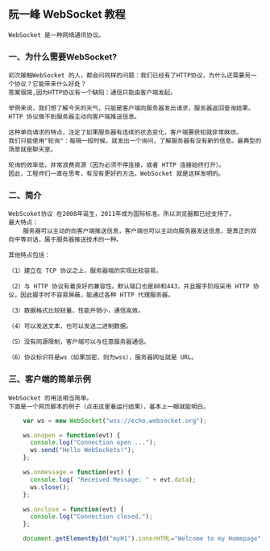 ## 阮一峰 WebSocket 教程
    WebSocket 是一种网络通讯协议。
### 一、为什么需要WebSocket?
    初次接触WebSocket 的人，都会问同样的问题：我们已经有了HTTP协议，为什么还需要另一个协议？它能带来什么好处？
    答案很简,因为HTTP协议有一个缺陷：通信只能由客户端发起。

    举例来说，我们想了解今天的天气，只能是客户端向服务器发出请求，服务器返回查询结果。HTTP 协议做不到服务器主动向客户端推送信息。
    
    这种单向请求的特点，注定了如果服务器有连续的状态变化，客户端要获知就非常麻烦。
    我们只能使用"轮询"：每隔一段时候，就发出一个询问，了解服务器有没有新的信息。最典型的场景就是聊天室。

    轮询的效率低，非常浪费资源（因为必须不停连接，或者 HTTP 连接始终打开）。
    因此，工程师们一直在思考，有没有更好的方法。WebSocket 就是这样发明的。

### 二、简介
    WebScoket协议 在2008年诞生，2011年成为国际标准。所以浏览器都已经支持了。
    最大特点：
        服务器可以主动的向客户端推送信息，客户端也可以主动向服务器发送信息，是真正的双向平等对话，属于服务器推送技术的一种。
    
    其他特点包括：

    （1）建立在 TCP 协议之上，服务器端的实现比较容易。

    （2）与 HTTP 协议有着良好的兼容性。默认端口也是80和443，并且握手阶段采用 HTTP 协议，因此握手时不容易屏蔽，能通过各种 HTTP 代理服务器。
    
    （3）数据格式比较轻量，性能开销小，通信高效。
    
    （4）可以发送文本，也可以发送二进制数据。
    
    （5）没有同源限制，客户端可以与任意服务器通信。
    
    （6）协议标识符是ws（如果加密，则为wss），服务器网址就是 URL。
### 三、客户端的简单示例
    WebSocket 的用法相当简单。
    下面是一个网页脚本的例子（点击这里看运行结果），基本上一眼就能明白。
    
```javascript
	var ws = new WebSocket("wss://echo.websocket.org");

	ws.onopen = function(evt) { 
	  console.log("Connection open ..."); 
	  ws.send("Hello WebSockets!");
	};

	ws.onmessage = function(evt) {
	  console.log( "Received Message: " + evt.data);
	  ws.close();
	};

	ws.onclose = function(evt) {
	  console.log("Connection closed.");
	};
```
```javascript
	document.getElementById("myH1").innerHTML="Welcome to my Homepage";//javascript
```

